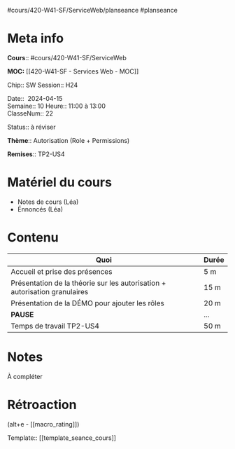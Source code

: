 #cours/420-W41-SF/ServiceWeb/planseance #planseance
# Meta info

**Cours**:: #cours/420-W41-SF/ServiceWeb 

**MOC:** [[420-W41-SF - Services Web - MOC]]

Chip::  <span class="chip cours-2">SW</span> 
Session:: H24

Date::  2024-04-15  
Semaine:: 10
Heure:: 11:00 à 13:00  
ClasseNum:: 22

Status:: <span class="chip to-review">à réviser</span>

**Thème**:: Autorisation (Role + Permissions)

**Remises**:: TP2-US4

# Matériel du cours
* Notes de cours (Léa)
* Énnoncés (Léa)
# Contenu
| Quoi                                                                       | Durée |
| -------------------------------------------------------------------------- | ----- |
| Accueil et prise des présences                                             | 5 m   |
| Présentation de la théorie sur les autorisation + autorisation granulaires | 15 m  |
| Présentation de la DÉMO pour ajouter les rôles                             | 20 m  |
| **PAUSE**                                                                  | ...   |
| Temps de travail TP2-US4                                                   | 50 m  |
# Notes
À compléter

# Rétroaction
(alt+e - [[macro_rating]])

Template:: [[template_seance_cours]]